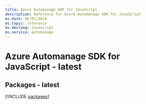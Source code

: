```yaml
---
title: Azure Automanage SDK for JavaScript
description: Reference for Azure Automanage SDK for JavaScript
ms.date: 05/01/2024
ms.topic: reference
ms.devlang: javascript
ms.service: automanage
---
```

# Azure Automanage SDK for JavaScript - latest
## Packages - latest
[!INCLUDE [packages](automanage-index.md)]